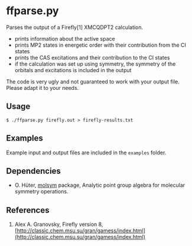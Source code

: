 # ffparse.py

Parses the output of a Firefly[1] XMCQDPT2 calculation.

* prints information about the active space
* prints MP2 states in energetic order with their contribution from the CI states
* prints the CAS excitations and their contribution to the CI states
* if the calculation was set up using symmetry, the symmetry of the orbitals and excitations is included in the output

The code is very ugly and not guaranteed to work with your output file. Please adapt it to your needs.

## Usage
`$ ./ffparse.py firefly.out > firefly-results.txt`

## Examples
Example input and output files are included in the `examples` folder.

## Dependencies
* O. Hüter, [molsym](https://github.com/oh-fv/molsym) package, Analytic point group algebra for molecular symmetry operations.

## References
1. Alex A. Granovsky, Firefly version 8, [http://classic.chem.msu.su/gran/gamess/index.html](http://classic.chem.msu.su/gran/gamess/index.html)